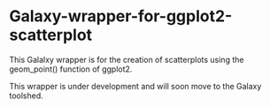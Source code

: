# Galaxy-wrapper-for-ggplot2-scatterplot
This Galalxy wrapper is for the creation of scatterplots using the geom_point() function of ggplot2. 

This wrapper is under development and will soon move to the Galaxy toolshed. 
